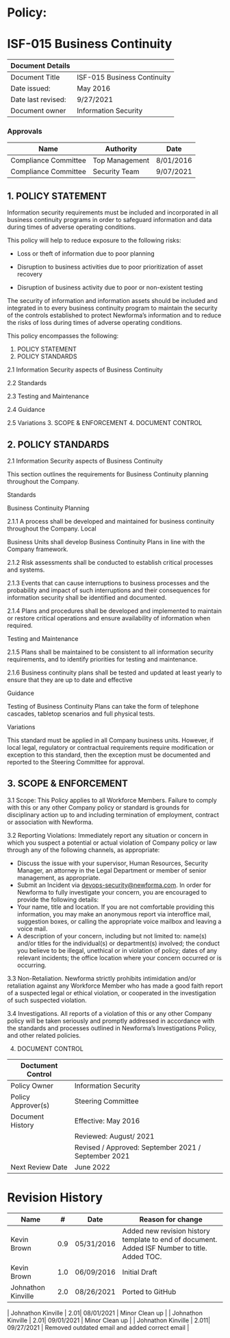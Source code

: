 # Policy: 

# ISF-015 Business Continuity

| Document Details |    | 
| -------------- | ----------- |
| Document Title | ISF-015 Business Continuity | 
| Date issued: | May 2016  | 
| Date last revised: | 9/27/2021 | 
| Document owner | Information Security | 

 

### Approvals 

|Name | Authority | Date |
| ----------- | -------- | --------- |
| Compliance Committee  | Top Management | 8/01/2016 |
| Compliance Committee | Security Team | 9/07/2021
 
## 1. POLICY STATEMENT 

Information security requirements must be included and incorporated in all business continuity programs in order to safeguard information and data  during times of adverse operating conditions. 

This policy will help to reduce exposure to the following risks: 

* Loss or theft of information due to poor planning 

* Disruption to business activities due to poor prioritization of asset recovery 

* Disruption of business activity due to poor or non-existent testing 

The security of information and information assets should be included and integrated in to every business continuity program  to maintain the security of the controls established to protect  Newforma’s information and   to reduce the risks of loss during times of adverse operating conditions. 


This policy encompasses the following: 

1. POLICY STATEMENT
2. POLICY STANDARDS

 2.1 Information Security aspects of Business Continuity

 2.2 Standards 

 2.3 Testing and Maintenance

 2.4 Guidance 

 2.5 Variations
3. SCOPE & ENFORCEMENT
4. DOCUMENT CONTROL

## 2. POLICY STANDARDS 

2.1 	Information Security aspects of Business Continuity 


This section outlines the requirements for Business Continuity planning throughout the Company. 

 
Standards 

 
Business Continuity Planning 

2.1.1 	A process shall be developed and maintained for business continuity throughout the Company. Local 

Business Units shall develop Business Continuity Plans in line with the Company framework. 

 
2.1.2 	Risk assessments shall be conducted to establish critical processes and systems. 

 

2.1.3 	Events that can cause interruptions to business processes and the probability and impact of such interruptions and their consequences for information security shall be identified and documented. 

 

2.1.4 	Plans and procedures shall be developed and implemented to maintain or restore critical operations and ensure availability of information when required. 

 

 

Testing and Maintenance 

2.1.5 	Plans shall be maintained to be consistent to all information security requirements, and to identify priorities for testing and maintenance. 

 

2.1.6 	Business continuity plans shall be tested and updated at least yearly to ensure that they are up to date  and   effective

Guidance 

 

Testing of Business Continuity Plans can take the form of telephone cascades, tabletop scenarios and full physical tests. 

 

Variations 

 

This standard must be applied in all Company business units. However,  if local legal, regulatory or contractual requirements require modification or exception to this standard, then the exception must be documented and reported to the Steering Committee for approval. 

 ## 3. 	SCOPE & ENFORCEMENT 
 
 3.1     Scope: This Policy applies to all Workforce Members. Failure to comply with this or any other  Company policy or standard is grounds for disciplinary action up to and  including termination of employment, contract  or association with Newforma. 

 

3.2     Reporting Violations:  Immediately  report  any  situation  or  concern in  which  you  suspect a  potential  or actual violation of Company policy or law through  any of the following channels, as appropriate: 
 * Discuss  the  issue  with  your  supervisor,  Human  Resources, Security  Manager, an  attorney  in  the  Legal Department or member of senior management, as appropriate. 
 * Submit an  Incident via  devops-security@newforma.com.
In order  for Newforma to fully investigate  your concern, you are  encouraged to provide the  following  details: 
 * Your name, title  and  location.  If  you  are  not  comfortable  providing  this  information,  you  may  make  an anonymous report via interoffice mail, suggestion boxes, or calling the appropriate voice mailbox and leaving a voice mail. 
 * A description  of your  concern, including  but  not  limited  to:  name(s) and/or  titles  for the  individual(s)  or department(s) involved;  the  conduct  you believe  to be  illegal,  unethical  or in  violation  of policy;  dates of any relevant incidents; the office location where  your concern occurred or is occurring. 

3.3     Non-Retaliation. Newforma  strictly  prohibits  intimidation  and/or  retaliation  against  any  Workforce  Member    who has made a good  faith report  of a suspected legal or ethical violation, or cooperated in the  investigation of  such suspected violation. 

 

3.4     Investigations. All reports of a violation of this or any other Company policy will be taken seriously and promptly addressed in accordance with the standards and processes outlined in Newforma’s Investigations Policy, and other related policies.

4. 	DOCUMENT CONTROL 

| Doctument Control | |
|-|-|
| Policy Owner | Information Security | 
| Policy Approver(s) | Steering Committee |
| Document History | Effective: May 2016 |
|                  |  Reviewed: August/ 2021 |
|                  |  Revised / Approved: September 2021 / September 2021 |
| Next Review Date | June 2022 |

# Revision History 

| Name | # | Date | Reason for change |
| - | - | - | - |
| Kevin Brown | 0.9 | 05/31/2016 | Added new revision history template to end of document. Added ISF Number  to title. Added TOC. |
| Kevin Brown | 1.0 | 06/09/2016 | Initial Draft |
| Johnathon Kinville | 2.0 | 08/26/2021| Ported to GitHub |

| Johnathon Kinville | 2.01| 08/01/2021 |  Minor Clean up |
| Johnathon Kinville | 2.01| 09/01/2021 |  Minor Clean up |
| Johnathon Kinville | 2.011| 09/27/2021 |  Removed outdated email and added correct email |



